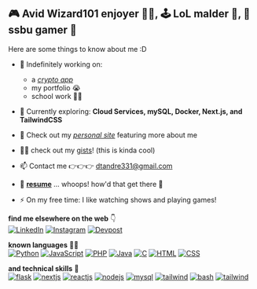 <h2>🎮 Avid Wizard101 enjoyer 🧙‍♂️, 🕹️ LoL malder 😤, 🎯 ssbu gamer 🤪</h2>

Here are some things to know about me :D

- 🔭 Indefinitely working on:
    - a [*crypto app*](https://github.com/andrearcaina/CoinWatch)
    - my portfolio 😭
    - school work 😮‍💨

- 🌱 Currently exploring: **Cloud Services, mySQL, Docker, Next.js, and TailwindCSS**

- 💬 Check out my [*personal site*](https://andrearcaina.github.io/) featuring more about me

- 👨‍💻 check out my [gists](https://gist.github.com/andrearcaina)! (this is kinda cool) 

- 📫 Contact me 👉👉👉 dtandre331@gmail.com

- 📄 [**resume**](https://andrearcaina.github.io/resumes/Andre_Arcaina_Resume.pdf) ... whoops! how'd that get there 🤔

- ⚡ On my free time: I like watching shows and playing games!

**find me elsewhere on the web** 👇 \
[![LinkedIn](https://skillicons.dev/icons?i=linkedin)](https://www.linkedin.com/in/andre-arcaina/) 
[![Instagram](https://skillicons.dev/icons?i=instagram)](https://instagram.com/azdrx) 
[![Devpost](https://skillicons.dev/icons?i=devto)](https://devpost.com/andrearcaina)

**known languages** 🧑‍💻 \
[![Python](https://skillicons.dev/icons?i=python)](https://www.python.org) 
[![JavaScript](https://skillicons.dev/icons?i=javascript)](https://developer.mozilla.org/en-US/docs/Web/JavaScript) 
[![PHP](https://skillicons.dev/icons?i=php)](https://www.php.net/)
[![Java](https://skillicons.dev/icons?i=java)](https://www.java.com/en/)
[![C](https://skillicons.dev/icons?i=c)](https://www.w3schools.com/c/)
[![HTML](https://skillicons.dev/icons?i=html)](https://www.w3.org/html/)
[![CSS](https://skillicons.dev/icons?i=css)](https://www.w3schools.com/css/)

**and technical skills** 🤖 \
[![flask](https://skillicons.dev/icons?i=flask)](https://flask.palletsprojects.com/)
[![nextjs](https://skillicons.dev/icons?i=nextjs)](https://nextjs.org/)
[![reactjs](https://skillicons.dev/icons?i=react)](https://reactjs.org/)
[![nodejs](https://skillicons.dev/icons?i=nodejs)](https://nodejs.org/en)
[![mysql](https://skillicons.dev/icons?i=mysql)](https://www.mysql.com/)
[![tailwind](https://skillicons.dev/icons?i=git)](https://git-scm.com/)
[![bash](https://skillicons.dev/icons?i=bash)](https://www.gnu.org/software/bash/)
[![tailwind](https://skillicons.dev/icons?i=tailwind)](https://tailwindcss.com/)
